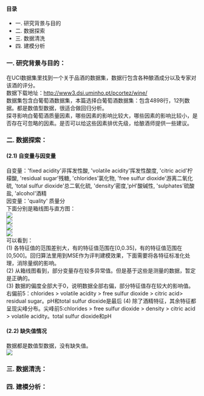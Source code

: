 #### 目录
- 一. 研究背景与目的
- 二. 数据探索
- 三. 数据清洗
- 四. 建模分析

### 一. 研究背景与目的：  
在UCI数据集里找到一个关于品酒的数据集，数据行包含各种酿酒成分以及专家对该酒的评分。   
数据下载地址：http://www3.dsi.uminho.pt/pcortez/wine/   
数据集包含白葡萄酒数据集，本篇选择白葡萄酒数据集：包含4898行，12列数据。都是数值型数据，很适合做回归分析。        
探寻影响白葡萄酒质量因素，哪些因素的影响比较大，哪些因素的影响比较小，是否存在可忽略的因素。是否可以给这些因素排优先级，给酿酒师提供一些建议。    

### 二. 数据探索：  
#### (2.1) 自变量与因变量
自变量：'fixed acidity'非挥发性酸, 'volatile acidity'挥发性酸度, 'citric acid'柠檬酸, 'residual sugar'残糖, 'chlorides'氯化物, 'free sulfur dioxide'游离二氧化硫, 'total sulfur dioxide'总二氧化硫, 'density'密度,'pH'酸碱性, 'sulphates'硫酸盐, 'alcohol'酒精    
因变量：'quality' 质量分  
下面分别是箱线图与直方图：  
![](https://ftp.bmp.ovh/imgs/2020/12/615eeb1be28e8fe4.png)  
![](https://ftp.bmp.ovh/imgs/2020/12/8782f072a765e88a.png)  
![](https://ftp.bmp.ovh/imgs/2020/12/8a4bd52f95233d85.png)  
![](https://ftp.bmp.ovh/imgs/2020/12/98f2943617506238.png)  
可以看到：  
(1) 各特征值的范围差别大，有的特征值范围在\[0,0.35]，有的特征值范围在\[0,500]。回归算法里用到MSE作为评判建模效果，下面需要将各特征标准化处理，消除量纲的影响。      
(2) 从箱线图看到，部分变量存在较多异常值。但是基于这些是测量的数据，暂定是正确的。  
(3) 数据的偏度全部大于0，说明数据全部右偏，部分特征值存在较大的影响值。 右偏前5：chlorides > volatile acidity > free sulfur dioxide > citric acid> residual sugar。pH和total sulfur dioxide是最后
(4) 除了酒精特征，其余特征都呈现尖峰分布。尖峰前5:chlorides > free sulfur dioxide > density > citric acid > volatile acidity。total sulfur dioxide和pH
#### (2.2) 缺失值情况
数据都是数值型数据，没有缺失值。  
![](https://ftp.bmp.ovh/imgs/2020/11/60ae5eb564bd390c.png)  

### 三. 数据清洗：

### 四. 建模分析：
